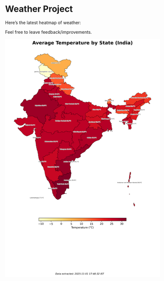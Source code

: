 # Weather Project

Here’s the latest heatmap of weather:

Feel free to leave feedback/improvements.

![India Heatmap](docs/assets/india_heatmap.png?v=05F8BA)
